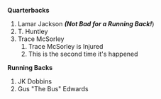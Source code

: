 **Quarterbacks**
1. Lamar Jackson **_(Not Bad for a Running Back!_**)
2. T. Huntley
3. Trace McSorley
    1. Trace McSorley is Injured
    2. This is the second time it's happened



**Running Backs**
1. JK Dobbins
2. Gus "The Bus" Edwards
